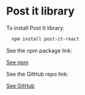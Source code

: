 # Post it library

To install Post It library:

```bash
  npm install post-it-react
```

See the npm package link:

[See npm](https://www.npmjs.com/package/post-it-react)

See the GitHub repo link:

[See GitHub](https://github.com/nicolasAguero99/post-it-library)
